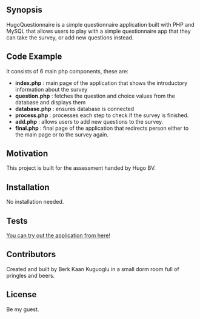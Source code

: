 ## Synopsis

HugoQuestionnaire is a simple questionnaire application built with PHP and MySQL that allows users to play with a simple questionnaire app that they can take the survey, or add new questions instead.

## Code Example

It consists of 6 main php components, these are:

- **index.php** : main page of the application that shows the introductory information about the survey
- **question.php** : fetches the question and choice values from the database and displays them
- **database.php** : ensures database is connected
- **process.php** : processes each step to check if the survey is finished.
- **add.php** : allows users to add new questions to the survey.
- **final.php** : final page of the application that redirects person either to the main page or to the survey again.

## Motivation

This project is built for the assessment handed by Hugo BV.

## Installation

No installation needed.

## Tests

[You can try out the application from here!](http://ec2-54-202-97-207.us-west-2.compute.amazonaws.com/)

## Contributors

Created and built by Berk Kaan Kuguoglu in a small dorm room full of pringles and beers.

## License

Be my guest.

